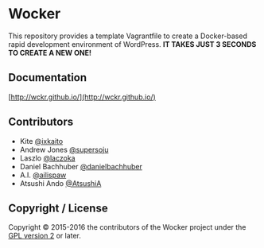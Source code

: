 # Wocker

This repository provides a template Vagrantfile to create a Docker-based rapid development environment of WordPress. __IT TAKES JUST 3 SECONDS TO CREATE A NEW ONE!__

## Documentation

[http://wckr.github.io/](http://wckr.github.io/)

## Contributors

- Kite [@ixkaito](https://github.com/ixkaito)
- Andrew Jones [@supersoju](https://github.com/supersoju)
- Laszlo [@laczoka](https://github.com/laczoka)
- Daniel Bachhuber [@danielbachhuber](https://github.com/danielbachhuber)
- A.I. [@ailispaw](https://github.com/ailispaw)
- Atsushi Ando [@AtsushiA](https://github.com/AtsushiA)

## Copyright / License

Copyright &copy; 2015-2016 the contributors of the Wocker project under the [GPL version 2](https://github.com/wckr/wocker/blob/master/LICENSE) or later.
